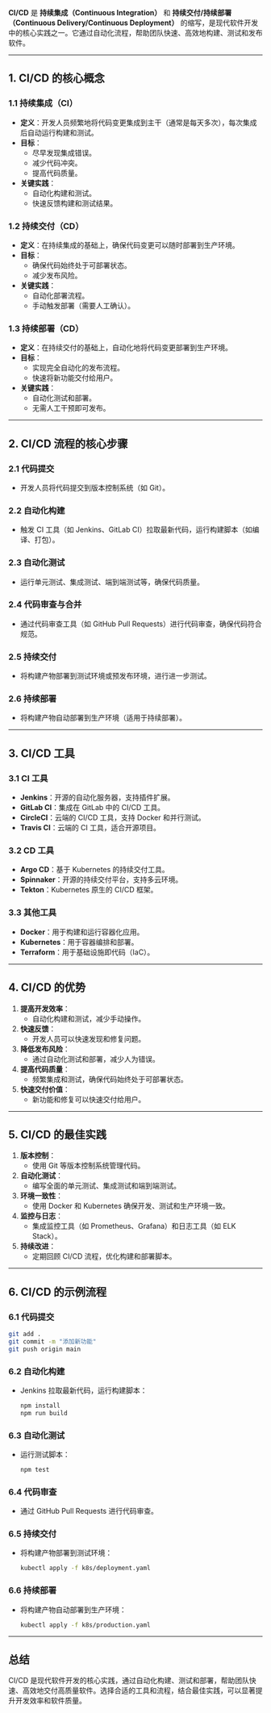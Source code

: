 **CI/CD** 是 **持续集成（Continuous Integration）** 和 **持续交付/持续部署（Continuous Delivery/Continuous Deployment）** 的缩写，是现代软件开发中的核心实践之一。它通过自动化流程，帮助团队快速、高效地构建、测试和发布软件。

---

## **1. CI/CD 的核心概念**
### **1.1 持续集成（CI）**
- **定义**：开发人员频繁地将代码变更集成到主干（通常是每天多次），每次集成后自动运行构建和测试。
- **目标**：
  - 尽早发现集成错误。
  - 减少代码冲突。
  - 提高代码质量。
- **关键实践**：
  - 自动化构建和测试。
  - 快速反馈构建和测试结果。

### **1.2 持续交付（CD）**
- **定义**：在持续集成的基础上，确保代码变更可以随时部署到生产环境。
- **目标**：
  - 确保代码始终处于可部署状态。
  - 减少发布风险。
- **关键实践**：
  - 自动化部署流程。
  - 手动触发部署（需要人工确认）。

### **1.3 持续部署（CD）**
- **定义**：在持续交付的基础上，自动化地将代码变更部署到生产环境。
- **目标**：
  - 实现完全自动化的发布流程。
  - 快速将新功能交付给用户。
- **关键实践**：
  - 自动化测试和部署。
  - 无需人工干预即可发布。

---

## **2. CI/CD 流程的核心步骤**
### **2.1 代码提交**
- 开发人员将代码提交到版本控制系统（如 Git）。

### **2.2 自动化构建**
- 触发 CI 工具（如 Jenkins、GitLab CI）拉取最新代码，运行构建脚本（如编译、打包）。

### **2.3 自动化测试**
- 运行单元测试、集成测试、端到端测试等，确保代码质量。

### **2.4 代码审查与合并**
- 通过代码审查工具（如 GitHub Pull Requests）进行代码审查，确保代码符合规范。

### **2.5 持续交付**
- 将构建产物部署到测试环境或预发布环境，进行进一步测试。

### **2.6 持续部署**
- 将构建产物自动部署到生产环境（适用于持续部署）。

---

## **3. CI/CD 工具**
### **3.1 CI 工具**
- **Jenkins**：开源的自动化服务器，支持插件扩展。
- **GitLab CI**：集成在 GitLab 中的 CI/CD 工具。
- **CircleCI**：云端的 CI/CD 工具，支持 Docker 和并行测试。
- **Travis CI**：云端的 CI 工具，适合开源项目。

### **3.2 CD 工具**
- **Argo CD**：基于 Kubernetes 的持续交付工具。
- **Spinnaker**：开源的持续交付平台，支持多云环境。
- **Tekton**：Kubernetes 原生的 CI/CD 框架。

### **3.3 其他工具**
- **Docker**：用于构建和运行容器化应用。
- **Kubernetes**：用于容器编排和部署。
- **Terraform**：用于基础设施即代码（IaC）。

---

## **4. CI/CD 的优势**
1. **提高开发效率**：
   - 自动化构建和测试，减少手动操作。
2. **快速反馈**：
   - 开发人员可以快速发现和修复问题。
3. **降低发布风险**：
   - 通过自动化测试和部署，减少人为错误。
4. **提高代码质量**：
   - 频繁集成和测试，确保代码始终处于可部署状态。
5. **快速交付价值**：
   - 新功能和修复可以快速交付给用户。

---

## **5. CI/CD 的最佳实践**
1. **版本控制**：
   - 使用 Git 等版本控制系统管理代码。
2. **自动化测试**：
   - 编写全面的单元测试、集成测试和端到端测试。
3. **环境一致性**：
   - 使用 Docker 和 Kubernetes 确保开发、测试和生产环境一致。
4. **监控与日志**：
   - 集成监控工具（如 Prometheus、Grafana）和日志工具（如 ELK Stack）。
5. **持续改进**：
   - 定期回顾 CI/CD 流程，优化构建和部署脚本。

---

## **6. CI/CD 的示例流程**
### **6.1 代码提交**
```bash
git add .
git commit -m "添加新功能"
git push origin main
```

### **6.2 自动化构建**
- Jenkins 拉取最新代码，运行构建脚本：
  ```bash
  npm install
  npm run build
  ```

### **6.3 自动化测试**
- 运行测试脚本：
  ```bash
  npm test
  ```

### **6.4 代码审查**
- 通过 GitHub Pull Requests 进行代码审查。

### **6.5 持续交付**
- 将构建产物部署到测试环境：
  ```bash
  kubectl apply -f k8s/deployment.yaml
  ```

### **6.6 持续部署**
- 将构建产物自动部署到生产环境：
  ```bash
  kubectl apply -f k8s/production.yaml
  ```

---

## **总结**
CI/CD 是现代软件开发的核心实践，通过自动化构建、测试和部署，帮助团队快速、高效地交付高质量软件。选择合适的工具和流程，结合最佳实践，可以显著提升开发效率和软件质量。